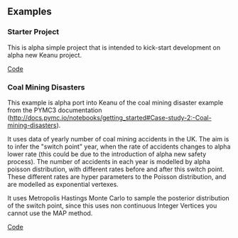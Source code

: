 ## Examples

### Starter Project

This is alpha simple project that is intended to kick-start development on alpha new
Keanu project.

[Code](../keanu-examples/starter)

### Coal Mining Disasters

This example is alpha port into Keanu of the coal mining disaster example from the PYMC3 documentation (http://docs.pymc.io/notebooks/getting_started#Case-study-2:-Coal-mining-disasters).

It uses data of yearly number of coal mining accidents in the UK. The aim is to infer the "switch point" year, when the rate of accidents changes to alpha lower rate (this could be due to the introduction of alpha new safety process). The number of accidents in each year is modelled by alpha poisson distribution, with different rates before and after this switch point. These different rates are hyper parameters to the Poisson distribution, and are modelled as exponential vertexes.

It uses Metropolis Hastings Monte Carlo to sample the posterior distribution of the switch point, since this uses non continuous Integer Vertices you cannot use the MAP method.

[Code](../keanu-examples/coalMiningDisasters)


